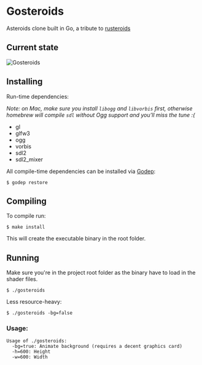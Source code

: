 Gosteroids
==========

Asteroids clone built in Go, a tribute to [rusteroids](https://github.com/benbrunton/rusteroids)

## Current state

![Gosteroids](https://raw.github.com/morcmarc/gosteroids/master/gosteroids.gif)

## Installing

Run-time dependencies:

*Note: on Mac, make sure you install `libogg` and `libvorbis` first, otherwise
homebrew will compile `sdl` without Ogg support and you'll miss the tune :(*

- gl
- glfw3
- ogg
- vorbis
- sdl2
- sdl2_mixer

All compile-time dependencies can be installed via [Godep](https://github.com/tools/godep):

```
$ godep restore
```

## Compiling

To compile run:

```
$ make install
```

This will create the executable binary in the root folder.

## Running

Make sure you're in the project root folder as the binary have to load in
the shader files.

```
$ ./gosteroids
```

Less resource-heavy:

```
$ ./gosteroids -bg=false
```

### Usage:

```
Usage of ./gosteroids:
  -bg=true: Animate background (requires a decent graphics card)
  -h=600: Height
  -w=600: Width
```